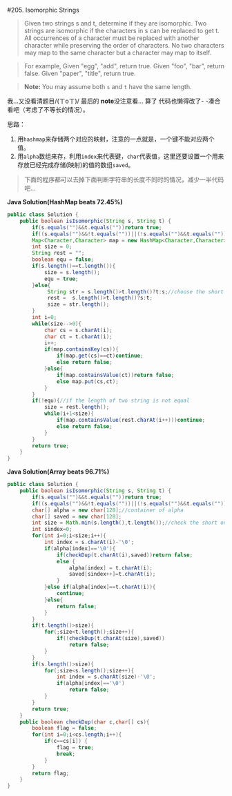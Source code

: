 #205. Isomorphic Strings

>Given two strings s and t, determine if they are isomorphic.
Two strings are isomorphic if the characters in s can be replaced to get t.
All occurrences of a character must be replaced with another character while preserving the order of characters. No two characters may map to the same character but a character may map to itself.

>For example,
Given "egg", "add", return true.
Given "foo", "bar", return false.
Given "paper", "title", return true.

>**Note:**
You may assume both `s` and `t` have the same length.



我...又没看清题目/(ㄒoㄒ)/ 最后的 **note**没注意看... 算了 代码也懒得改了- -凑合看吧（考虑了不等长的情况）。  

思路：
1. 用`hashmap`来存储两个对应的映射，注意的一点就是，一个键不能对应两个值。
2. 用`alpha`数组来存，利用`index`来代表键，`char`代表值，这里还要设置一个用来存放已经完成存储(映射)的值的数组`saved`。  

>下面的程序都可以去掉下面判断字符串的长度不同时的情况，减少一半代码吧...
  

**Java Solution(HashMap beats 72.45%)**
```java
public class Solution {
    public boolean isIsomorphic(String s, String t) {
        if(s.equals("")&&t.equals(""))return true;
        if((s.equals("")&&!t.equals(""))||(!s.equals("")&&t.equals("")))return false;
        Map<Character,Character> map = new HashMap<Character,Character>();
        int size = 0;
        String rest = "";
        boolean equ = false;
        if(s.length()==t.length()){
            size = s.length();
            equ = true;
        }else{
             String str = s.length()>t.length()?t:s;//choose the short one
             rest =  s.length()>t.length()?s:t;
             size = str.length();
        }
        int i=0;
        while(size-->0){
            char cs = s.charAt(i);
            char ct = t.charAt(i);
            i++;
            if(map.containsKey(cs)){
                if(map.get(cs)==ct)continue;
                else return false;
            }else{
                if(map.containsValue(ct))return false;
                else map.put(cs,ct);
            }
        }
        if(!equ){//if the length of two string is not equal
            size = rest.length();
            while(i+1<size){
                if(map.containsValue(rest.charAt(i++)))continue;
                else return false;
            }
        }
        return true;
    }
}
```


  

**Java Solution(Array beats 96.71%)**
```java
public class Solution {
    public boolean isIsomorphic(String s, String t) {
        if(s.equals("")&&t.equals(""))return true;
        if((s.equals("")&&!t.equals(""))||(!s.equals("")&&t.equals("")))return false;
        char[] alpha = new char[128];//container of alpha
        char[] saved = new char[128];
        int size = Math.min(s.length(),t.length());//check the short one
        int sindex=0;
        for(int i=0;i<size;i++){
            int index = s.charAt(i)-'\0';
            if(alpha[index]=='\0'){
                if(checkDup(t.charAt(i),saved))return false;
                else {
                    alpha[index] = t.charAt(i);
                    saved[sindex++]=t.charAt(i);
                }
            }else if(alpha[index]==t.charAt(i)){
                continue;
            }else{
                return false;
            }
        }
        if(t.length()>size){
            for(;size<t.length();size++){
                if(!checkDup(t.charAt(size),saved))
                    return false;
            }
        }
        if(s.length()>size){
            for(;size<s.length();size++){
                int index = s.charAt(size)-'\0';
                if(alpha[index]=='\0')
                    return false;
            }
        }
        return true;
    }
    public boolean checkDup(char c,char[] cs){
        boolean flag = false;
        for(int i=0;i<cs.length;i++){
            if(c==cs[i]) {
                flag = true;
                break;
            }
        }
        return flag;
    }
}
```

